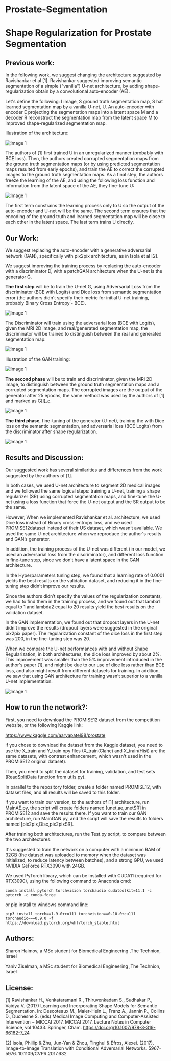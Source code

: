 # Prostate-Segmentation
# Shape Regularization for Prostate Segmentation
## Previous work:  

In the following work, we suggest changing the architecture suggested by Ravishankar et al [1]. Ravishankar suggested improving semantic segmentation of a simple ("vanilla") U-net architecture, by adding shape-regularization obtain by a convolutional auto-encoder (AE). 

Let's define the following:  I image,  S  ground truth segmentation map, S hat learned segmentation map by a vanilla U-net, U. An auto-encoder with encoder E projecting the segmentation maps into a latent space M and a decoder R reconstruct the segmentation map from the latent space M to improved shape-regularized segmentation map.

Illustration of the architecture: 

 ![Image 1](https://github.com/shaimove/Prostate-Segmentation/blob/main/Results/explanation1.png)

The authors of [1] first trained U in an unregularized manner (probably with BCE loss). Then, the authors created corrupted segmentation maps from the ground truth segmentation maps (or by using predicted segmentation maps resulted from early epochs), and train the AE to correct the corrupted images to the ground truth segmentation maps. As a final step, the authors freeze the learning of the AE, and using the following loss function and information from the latent space of the AE, they fine-tune U:

 ![Image 1](https://github.com/shaimove/Prostate-Segmentation/blob/main/Results/loss%20AE.png)

The first term constrains the learning process only to U so the output of the auto-encoder and U-net will be the same. The second term ensures that the encoding of the ground truth and learned segmentation map will be close to each other in the latent space. The last term trains U directly.

## Our Work:  
We suggest replacing the auto-encoder with a generative adversarial network (GAN), specifically with pix2pix architecture, as in Isola et al [2]. 

We suggest improving the training process by replacing the auto-encoder with a discriminator D, with a patchGAN architecture when the U-net is the generator G. 

**The first step** will be to train the U-net G, using Adversarial Loss  from the discriminator (BCE with Logits) and Dice loss from semantic segmentation error (the authors didn't specify their metric for initial U-net training, probably Binary Cross Entropy - BCE). 

 ![Image 1](https://github.com/shaimove/Prostate-Segmentation/blob/main/Results/loss%20pix2pix%20g.png)

The Discriminator will train using the adversarial loss (BCE with Logits), given the MRI 2D image, and real/generated segmentation map, the discriminator will be trained to distinguish between the real and generated segmentation map:

 ![Image 1](https://github.com/shaimove/Prostate-Segmentation/blob/main/Results/loss%20pix2pix%20d.png)

Illustration of the GAN training:

 ![Image 1](https://github.com/shaimove/Prostate-Segmentation/blob/main/Results/explanation2.png)

**The second phase** will be to train and discriminator, given the MRI 2D image, to distinguish between the ground truth segmentation maps and a corrupted segmentation maps. The corrupted images are the output of the generator after 25 epochs, the same method was used by the authors of [1] and marked as G[I]_c.

 ![Image 1](https://github.com/shaimove/Prostate-Segmentation/blob/main/Results/loss%20disc.png)

**The third phase**, fine-tuning of the generator (U-net), training the with Dice loss on the semantic segmentation, and adversarial loss (BCE Logits) from the discriminator after shape regularization.  

 ![Image 1](https://github.com/shaimove/Prostate-Segmentation/blob/main/Results/loss%20fine%20tune.png)

## Results and Discussion:  

Our suggested work has several similarities and differences from the work suggested by the authors of [1]. 

In both cases, we used U-net architecture to segment 2D medical images and we followed the same logical steps: training a U-net, training a shape regularizer (SR) using corrupted segmentation maps, and fine-tune the U-net using a loss function that force the U-net output and the SR output to be the same. 

However, When we implemented Ravishankar et al. architecture, we used Dice loss instead of Binary cross-entropy loss, and we used PROMISE12dataset instead of their US dataset, which wasn’t available. We used the same U-net architecture when we reproduce the author's results and GAN’s generator. 

In addition, the training process of the U-net was different (in our model, we used an adversarial loss from the discriminator), and different loss function in fine-tune step, since we don’t have a latent space in the GAN architecture.

In the Hyperparameters tuning step, we found that a learning rate of 0.0001 yields the best results on the validation dataset, and reducing it in the fine-tuning step didn’t improve our results. 

Since the authors didn’t specify the values of the regularization constants, we had to find them in the training process, and we found out that lamba1 equal to 1 and lambda2 equal to 20 results yield the best results on the validation dataset.

In the GAN implementation, we found out that dropout layers in the U-net didn’t improve the results (dropout layers were suggested in the original pix2pix paper). The regularization constant of the dice loss in the first step was 200, in the fine-tuning step was 20. 

When we compare the U-net performances with and without Shape Regularization, in both architectures, the dice loss improved by about 2%. This improvement was smaller than the 5% improvement introduced in the author's paper [1], and might be due to our use of dice loss rather than BCE loss, and also might result from different datasets for training. In addition, we saw that using GAN architecture for training wasn’t superior to a vanilla U-net implementation. 

 ![Image 1](https://github.com/shaimove/Prostate-Segmentation/blob/main/Results/results.png)

## How to run the network?:  

First, you need to download the PROMISE12 dataset from the competition website, or the following Kaggle link:

https://www.kaggle.com/aaryapatel98/prostate

if you chose to download the dataset from the Kaggle dataset, you need to use the X_train and Y_train npy files (X_train(Clahe) and X_train(Hist) are the same datasets, with contrast enhancement, which wasn't used in the PROMISE12 original dataset).

Then, you need to split the dataset for training, validation, and test sets (ReadSplitData function from utils.py). 

In parallel to the repository folder, create a folder named PROMISE12, with dataset files, and all results will be saved to this folder. 

if you want to train our version, to the authors of [1] architecture, run MainAE.py, the script will create folders named [unet,ae,unetSR] in PROMISE12 and save the results there. If you want to train our GAN architecture, run MainGAN.py, and the script will save the results to folders named [pix2pix,Disc,pix2pixSR]. 

After training both architectures, run the Test.py script, to compare between the two architectures.

It's suggested to train the network on a computer with a minimum RAM of 32GB (the dataset was uploaded to memory when the dataset was initialized, to reduce latency between batches), and a strong GPU, we used NVIDIA GeForce RTX3090 with 24GB. 

We used PyTorch library, which can be installed with CUDA11 (required for RTX3090), using the following command to Anaconda cmd:

```
conda install pytorch torchvision torchaudio cudatoolkit=11.1 -c pytorch -c conda-forge
```

or pip install to windows command line:

```
pip3 install torch==1.9.0+cu111 torchvision==0.10.0+cu111 torchaudio===0.9.0 -f https://download.pytorch.org/whl/torch_stable.html
```

## Authors:  

Sharon Haimov, a MSc student for Biomedical Engineering ,The Technion, Israel

Yaniv Ziselman, a MSc student for Biomedical Engineering ,The Technion, Israel

## License:  

[1] Ravishankar H., Venkataramani R., Thiruvenkadam S., Sudhakar P., Vaidya V. (2017) Learning and Incorporating Shape Models for Semantic Segmentation. In: Descoteaux M., Maier-Hein L., Franz A., Jannin P., Collins D., Duchesne S. (eds) Medical Image Computing and Computer-Assisted Intervention − MICCAI 2017. MICCAI 2017. Lecture Notes in Computer Science, vol 10433. Springer, Cham. https://doi.org/10.1007/978-3-319-66182-7_24

[2] Isola, Phillip & Zhu, Jun-Yan & Zhou, Tinghui & Efros, Alexei. (2017). Image-to-Image Translation with Conditional Adversarial Networks. 5967-5976. 10.1109/CVPR.2017.632

